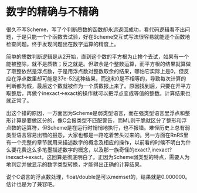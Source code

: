 数字的精确与不精确
====
很久不写Scheme，写了个判断质数的函数却永远返回成功，看代码逻辑看不出问题，于是只能一个个函数去试验，好在Scheme交互式写法很容易就能逐个函数地检查问题。终于发现问题出在数字运算的精度上。

简单的质数判断逻辑是从2开始，直到这个数的平方根为止挨个去试，如果有一个能被整除，就不是质数；反之就是。但取余是个整数运算，而平方根的结果就算做了取整依然是浮点数，于是用浮点数对整数取余的结果，哪怕它实际上是0，但反应在浮点数里却可能是37e-52这种结果，而这和0是不相等的，导致每次计算的判断都为假，最后这个数就被作为一个质数报上来了。原因找到后，只要在开平方取整后，再做个inexact->exact的操作就可以把浮点变成等值的整数。计算结果也就正常了。

出这个错的原因，一方面因为Scheme是弱类型语言，而在强类型语言里浮点和整形计算是要做区分的，像C会报类型不匹配警告，而ML则干脆就区分了整形和浮点数的运算符，但Scheme是在运行时悄悄地执行，也不报错。难怪历史上总有弱类型语言容易出错的报怨，大家也都是一路吃着苦头过来的。另一方面在RnRS里有一个完整的章节就用来描述数字的概念及相应的操作，以前看的时候不明白为什么要花费这么多笔墨描述数字的概念，以及那一族奇怪的exact?,inexact?inexact->exact，这回算是彻底明白了。正因为Scheme弱类型的特点，需要人为地判定并做显示的数字类型转换，才能得出正确的计算结果。

说个C语言的浮点数处理，float/double是可以memset的，结果就是0.000000。估计也是为了兼容吧。